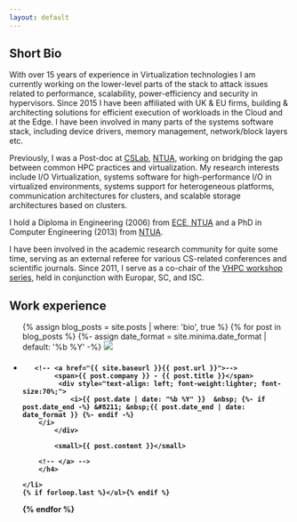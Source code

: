 ```yaml
---
layout: default
---
```


## Short Bio

With over 15 years of experience in Virtualization technologies I am currently
working on the lower-level parts of the stack to attack issues related to
performance, scalability, power-efficiency and security in hypervisors. Since
2015 I have been affiliated with UK & EU firms, building & architecting
solutions for efficient execution of workloads in the Cloud and at the Edge.  I
have been involved in many parts of the systems software stack, including
device drivers, memory management, network/block layers etc. 

Previously, I was a Post-doc at <a
href="http://research.cslab.ece.ntua.gr/">CSLab</a>, <a
href="https://www.ntua.gr">NTUA</a>, working on bridging the gap between common HPC
practices and virtualization. My research interests include I/O Virtualization,
systems software for high-performance I/O in virtualized environments, systems
support for heterogeneous platforms, communication architectures for clusters,
and scalable storage architectures based on clusters. 

I hold a Diploma in Engineering (2006) from <a
href="https://www.ece.ntua.gr">ECE, NTUA</a> and a PhD in Computer Engineering
(2013) from <a href="https://www.ntua.gr">NTUA</a>.

I have been involved in the academic research community for quite some time,
serving as an external referee for various CS-related conferences and
scientific journals. Since 2011, I serve as a co-chair of the <a
href="https://vhpc.org">VHPC workshop series</a>, held in conjunction with
Europar, SC, and ISC.


## Work experience

<ul class="related-posts">


{% assign blog_posts = site.posts | where: 'bio', true %}
{% for post in blog_posts %}
    {%- assign date_format = site.minima.date_format | default: '%b %Y' -%}
<img class="work-picture" src="img/{{ post.image }}">
    <li class="main-page-list">
        <h4>

       <!-- <a href="{{ site.baseurl }}{{ post.url }}">-->
            <span>{{ post.company }} - {{ post.title }}</span>
             <div style="text-align: left; font-weight:lighter; font-size:70%;">
                <i>{{ post.date | date: "%b %Y" }}  &nbsp; {%- if post.date_end -%} &#8211; &nbsp;{{ post.date_end | date: date_format }} {%- endif -%}
		</i>
            </div>

            <small>{{ post.content }}</small>

        <!-- </a> -->
        </h4>

    </li>
    {% if forloop.last %}</ul>{% endif %}
{% endfor %}
